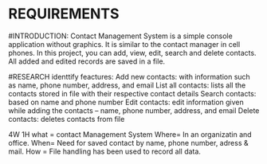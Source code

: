 # REQUIREMENTS
#INTRODUCTION:  Contact Management System is a simple console application without graphics. It is similar to the contact manager in cell phones. In this  project, you can add, view, edit, search and delete contacts. All added and edited records are saved in a file.

#RESEARCH
identtify feactures: 
Add new contacts: with information such as name, phone number, address, and email
List all contacts: lists all the contacts stored in file with their respective contact details
Search contacts: based on name and phone number
Edit contacts: edit information given while adding the contacts – name, phone number, address, and email
Delete contacts: deletes contacts from file

4W 1H
what = contact Management System
Where= In an organizatin and office.
When= Need for saved contact by name, phone number, adress & mail.
How = File handling has been used to record all data.
